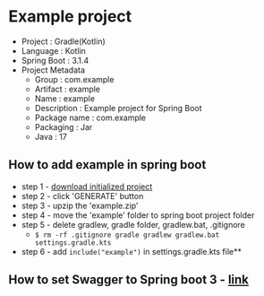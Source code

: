 # Example project
* Project : Gradle(Kotlin)
* Language : Kotlin
* Spring Boot : 3.1.4
* Project Metadata
  - Group : com.example
  - Artifact : example
  - Name : example
  - Description : Example project for Spring Boot
  - Package name : com.example
  - Packaging : Jar
  - Java : 17

## How to add example in spring boot
* step 1 - [download initialized project](https://start.spring.io/#!type=gradle-project-kotlin&language=kotlin&platformVersion=3.1.4&packaging=jar&jvmVersion=17&groupId=com.example&artifactId=example&name=example&description=Example%20project%20for%20Spring%20Boot&packageName=com.example&dependencies=web)
* step 2 - click 'GENERATE' button
* step 3 - upzip the 'example.zip'
* step 4 - move the 'example' folder to spring boot project folder
* step 5 - delete gradlew, gradle folder, gradlew.bat, .gitignore
  - <code>$ rm -rf .gitignore gradle gradlew gradlew.bat settings.gradle.kts</code>
* step 6 - add <code>include("example")</code> in settings.gradle.kts file**

## How to set Swagger to Spring boot 3 - [link](https://delicate-walrus-052.notion.site/Swagger-with-Spring-boot-3-x-4ab2fa1b158545058accdf393d127e8f?pvs=4)